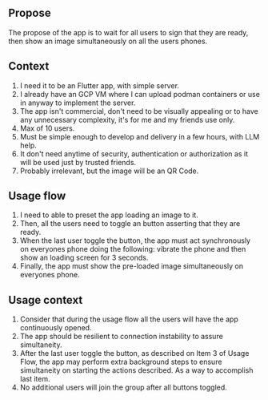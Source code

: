 ## Propose
The propose of the app is to wait for all users to sign that they are ready, then show an image simultaneously on all the users phones.

## Context
1. I need it to be an Flutter app, with simple server.
2. I already have an GCP VM where I can upload podman containers or use in anyway to implement the server.
3. The app isn't commercial, don't need to be visually appealing or to have any unnecessary complexity, it's for me and my friends use only.
4. Max of 10 users.
5. Must be simple enough to develop and delivery in a few hours, with LLM help.
6. It don't need anytime of security, authentication or authorization as it will be used just by trusted friends.
7. Probably irrelevant, but the image will be an QR Code.

## Usage flow
1. I need to able to preset the app loading an image to it.
2. Then, all the users need to toggle an button asserting that they are ready.
3. When the last user toggle the button, the app must act synchronously on everyones phone doing the following: vibrate the phone and then show an loading screen for 3 seconds.
4. Finally, the app must show the pre-loaded image simultaneously on everyones phone.

## Usage context
1. Consider that during the usage flow all the users will have the app continuously opened.
2. The app should be resilient to connection instability to assure simultaneity.
3. After the last user toggle the button, as described on Item 3 of Usage Flow, the app may perform extra background steps to ensure simultaneity on starting the actions described. As a way to accomplish last item.
4. No additional users will join the group after all buttons toggled.
